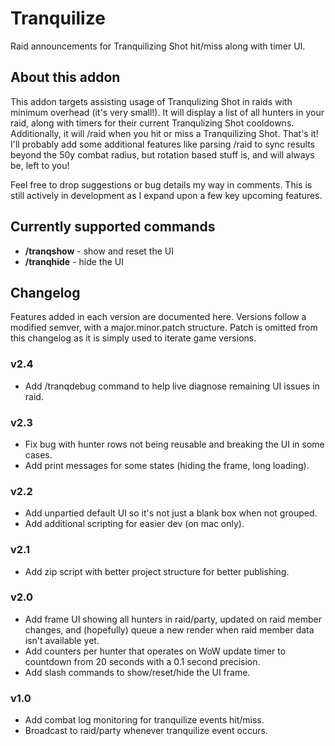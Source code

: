 # Tranquilize

Raid announcements for Tranquilizing Shot hit/miss along with timer UI.

## About this addon

This addon targets assisting usage of Tranqulizing Shot in raids with minimum overhead (it's very small!). It will display a list of all hunters in your raid, along with timers for their current Tranqulizing Shot cooldowns. Additionally, it will /raid when you hit or miss a Tranquilizing Shot. That's it! I'll probably add some additional features like parsing /raid to sync results beyond the 50y combat radius, but rotation based stuff is, and will always be, left to you!

Feel free to drop suggestions or bug details my way in comments. This is still actively in development as I expand upon a few key upcoming features.

## Currently supported commands

- **/tranqshow** - show and reset the UI
- **/tranqhide** - hide the UI

## Changelog

Features added in each version are documented here. Versions follow a modified semver, with a major.minor.patch structure. Patch is omitted from this changelog as it is simply used to iterate game versions.

### v2.4

- Add /tranqdebug command to help live diagnose remaining UI issues in raid.

### v2.3

- Fix bug with hunter rows not being reusable and breaking the UI in some cases.
- Add print messages for some states (hiding the frame, long loading).

### v2.2

- Add unpartied default UI so it's not just a blank box when not grouped.
- Add additional scripting for easier dev (on mac only).

### v2.1

- Add zip script with better project structure for better publishing.

### v2.0

- Add frame UI showing all hunters in raid/party, updated on raid member changes, and (hopefully) queue a new render when raid member data isn't available yet.
- Add counters per hunter that operates on WoW update timer to countdown from 20 seconds with a 0.1 second precision.
- Add slash commands to show/reset/hide the UI frame.

### v1.0

- Add combat log monitoring for tranquilize events hit/miss.
- Broadcast to raid/party whenever tranquilize event occurs.
